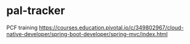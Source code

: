 # pal-tracker
PCF training
https://courses.education.pivotal.io/c/349802967/cloud-native-developer/spring-boot-developer/spring-mvc/index.html
